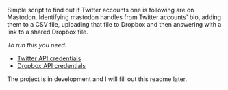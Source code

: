 Simple script to find out if Twitter accounts one is following are on Mastodon. Identifying mastodon handles from Twitter accounts' bio, adding them to a CSV file, uploading that file to Dropbox and then answering with a link to a shared Dropbox file.

_To run this you need:_
- [Twitter API credentials](https://developer.twitter.com/en/docs/twitter-api)
- [Dropbox API credentials](https://www.dropbox.com/developers/)

The project is in development and I will fill out this readme later.
